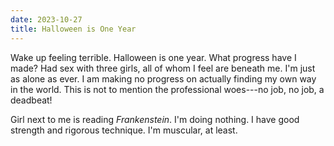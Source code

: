 ```yaml
---
date: 2023-10-27
title: Halloween is One Year
---
```


Wake up feeling terrible. Halloween is one year. What progress have I made? Had sex with three girls, all of whom I feel are beneath me. I'm just as alone as ever. I am making no progress on actually finding my own way in the world. This is not to mention the professional woes---no job, no job, a deadbeat!

Girl next to me is reading *Frankenstein*. I'm doing nothing. I have good strength and rigorous technique. I'm muscular, at least.
